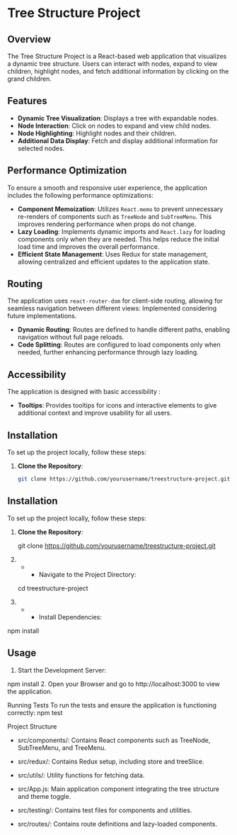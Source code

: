 # Tree Structure Project

## Overview

The Tree Structure Project is a React-based web application that visualizes a dynamic tree structure. Users can interact with nodes, expand to view children, highlight nodes, and fetch additional information by clicking on the grand children.

## Features

- **Dynamic Tree Visualization**: Displays a tree with expandable nodes.
- **Node Interaction**: Click on nodes to expand and view child nodes.
- **Node Highlighting**: Highlight nodes and their children.
- **Additional Data Display**: Fetch and display additional information for selected nodes.

## Performance Optimization

To ensure a smooth and responsive user experience, the application includes the following performance optimizations:

- **Component Memoization**: Utilizes `React.memo` to prevent unnecessary re-renders of components such as `TreeNode` and `SubTreeMenu`. This improves rendering performance when props do not change.
- **Lazy Loading**: Implements dynamic imports and `React.lazy` for loading components only when they are needed. 
This helps reduce the initial load time and improves the overall performance.
- **Efficient State Management**: Uses Redux for state management, allowing centralized and efficient updates to the application state.

## Routing

The application uses `react-router-dom` for client-side routing, allowing for seamless navigation between different views: 
Implemented considering future implementations.

- **Dynamic Routing**: Routes are defined to handle different paths, enabling navigation without full page reloads.
- **Code Splitting**: Routes are configured to load components only when needed, further enhancing performance through lazy loading.

## Accessibility

The application is designed with basic accessibility :

- **Tooltips**: Provides tooltips for icons and interactive elements to give additional context and improve usability for all users.

## Installation

To set up the project locally, follow these steps:

1. **Clone the Repository**:

   ```bash
   git clone https://github.com/yourusername/treestructure-project.git


## Installation

To set up the project locally, follow these steps:

1. **Clone the Repository**:

   git clone https://github.com/yourusername/treestructure-project.git

2. * * Navigate to the Project Directory:

   cd treestructure-project

3. * * Install Dependencies:

npm install

## Usage
1. Start the Development Server:
  
npm install
2. Open your Browser and go to http://localhost:3000 to view the application.

Running Tests
To run the tests and ensure the application is functioning correctly:
npm test

Project Structure
- src/components/: Contains React components such as TreeNode, SubTreeMenu, and TreeMenu.

- src/redux/: Contains Redux setup, including store and treeSlice.

- src/utils/: Utility functions for fetching data.

- src/App.js: Main application component integrating the tree structure and theme toggle.

- src/testing/: Contains test files for components and utilities.

- src/routes/: Contains route definitions and lazy-loaded components.
